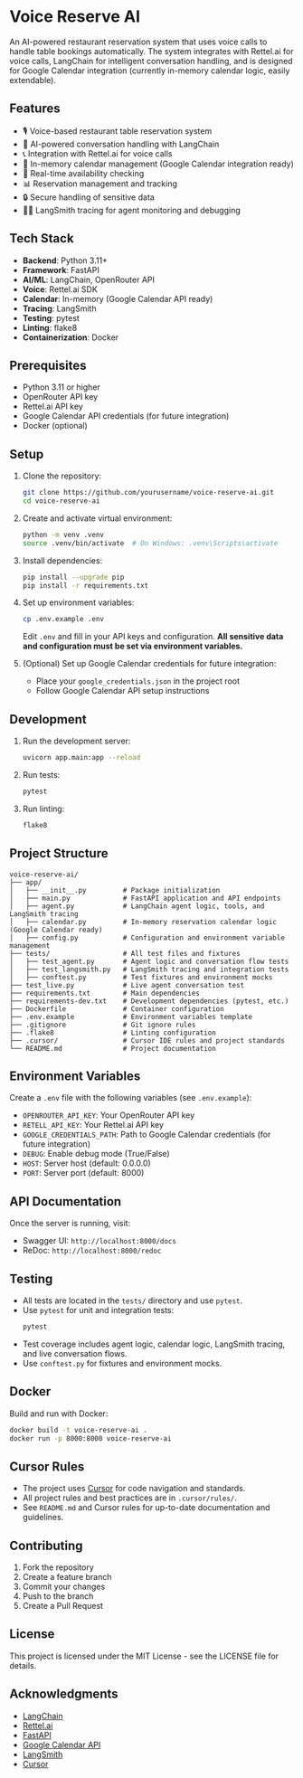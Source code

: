 # Voice Reserve AI

An AI-powered restaurant reservation system that uses voice calls to handle table bookings automatically. The system integrates with Rettel.ai for voice calls, LangChain for intelligent conversation handling, and is designed for Google Calendar integration (currently in-memory calendar logic, easily extendable).

## Features

- 🎙️ Voice-based restaurant table reservation system
- 🤖 AI-powered conversation handling with LangChain
- 📞 Integration with Rettel.ai for voice calls
- 📅 In-memory calendar management (Google Calendar integration ready)
- 🔄 Real-time availability checking
- 📊 Reservation management and tracking
- 🔒 Secure handling of sensitive data
- 🧑‍💻 LangSmith tracing for agent monitoring and debugging

## Tech Stack

- **Backend**: Python 3.11+
- **Framework**: FastAPI
- **AI/ML**: LangChain, OpenRouter API
- **Voice**: Rettel.ai SDK
- **Calendar**: In-memory (Google Calendar API ready)
- **Tracing**: LangSmith
- **Testing**: pytest
- **Linting**: flake8
- **Containerization**: Docker

## Prerequisites

- Python 3.11 or higher
- OpenRouter API key
- Rettel.ai API key
- Google Calendar API credentials (for future integration)
- Docker (optional)

## Setup

1. Clone the repository:
   ```bash
   git clone https://github.com/yourusername/voice-reserve-ai.git
   cd voice-reserve-ai
   ```

2. Create and activate virtual environment:
   ```bash
   python -m venv .venv
   source .venv/bin/activate  # On Windows: .venv\Scripts\activate
   ```

3. Install dependencies:
   ```bash
   pip install --upgrade pip
   pip install -r requirements.txt
   ```

4. Set up environment variables:
   ```bash
   cp .env.example .env
   ```
   Edit `.env` and fill in your API keys and configuration. **All sensitive data and configuration must be set via environment variables.**

5. (Optional) Set up Google Calendar credentials for future integration:
   - Place your `google_credentials.json` in the project root
   - Follow Google Calendar API setup instructions

## Development

1. Run the development server:
   ```bash
   uvicorn app.main:app --reload
   ```

2. Run tests:
   ```bash
   pytest
   ```

3. Run linting:
   ```bash
   flake8
   ```

## Project Structure

```
voice-reserve-ai/
├── app/
│   ├── __init__.py         # Package initialization
│   ├── main.py             # FastAPI application and API endpoints
│   ├── agent.py            # LangChain agent logic, tools, and LangSmith tracing
│   ├── calendar.py         # In-memory reservation calendar logic (Google Calendar ready)
│   ├── config.py           # Configuration and environment variable management
├── tests/                  # All test files and fixtures
│   ├── test_agent.py       # Agent logic and conversation flow tests
│   ├── test_langsmith.py   # LangSmith tracing and integration tests
│   ├── conftest.py         # Test fixtures and environment mocks
├── test_live.py            # Live agent conversation test
├── requirements.txt        # Main dependencies
├── requirements-dev.txt    # Development dependencies (pytest, etc.)
├── Dockerfile              # Container configuration
├── .env.example            # Environment variables template
├── .gitignore              # Git ignore rules
├── .flake8                 # Linting configuration
├── .cursor/                # Cursor IDE rules and project standards
└── README.md               # Project documentation
```

## Environment Variables

Create a `.env` file with the following variables (see `.env.example`):
- `OPENROUTER_API_KEY`: Your OpenRouter API key
- `RETELL_API_KEY`: Your Rettel.ai API key
- `GOOGLE_CREDENTIALS_PATH`: Path to Google Calendar credentials (for future integration)
- `DEBUG`: Enable debug mode (True/False)
- `HOST`: Server host (default: 0.0.0.0)
- `PORT`: Server port (default: 8000)

## API Documentation

Once the server is running, visit:
- Swagger UI: `http://localhost:8000/docs`
- ReDoc: `http://localhost:8000/redoc`

## Testing

- All tests are located in the `tests/` directory and use `pytest`.
- Use `pytest` for unit and integration tests:
  ```bash
  pytest
  ```
- Test coverage includes agent logic, calendar logic, LangSmith tracing, and live conversation flows.
- Use `conftest.py` for fixtures and environment mocks.

## Docker

Build and run with Docker:
```bash
docker build -t voice-reserve-ai .
docker run -p 8000:8000 voice-reserve-ai
```

## Cursor Rules

- The project uses [Cursor](https://www.cursor.so/) for code navigation and standards.
- All project rules and best practices are in `.cursor/rules/`.
- See `README.md` and Cursor rules for up-to-date documentation and guidelines.

## Contributing

1. Fork the repository
2. Create a feature branch
3. Commit your changes
4. Push to the branch
5. Create a Pull Request

## License

This project is licensed under the MIT License - see the LICENSE file for details.

## Acknowledgments

- [LangChain](https://github.com/langchain-ai/langchain)
- [Rettel.ai](https://retellai.com/)
- [FastAPI](https://fastapi.tiangolo.com/)
- [Google Calendar API](https://developers.google.com/calendar)
- [LangSmith](https://smith.langchain.com/)
- [Cursor](https://www.cursor.so/) 